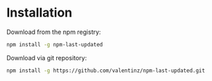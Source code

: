 # Installation

Download from the npm registry:
```bash
npm install -g npm-last-updated
```

Download via git repository:
```bash
npm install -g https://github.com/valentinz/npm-last-updated.git
```
